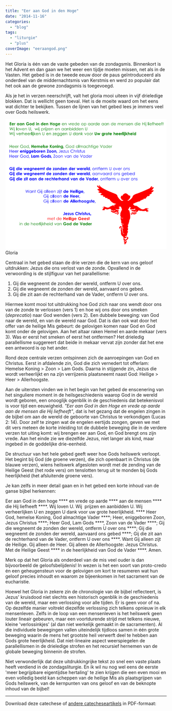 ```yaml
---
title: "Eer aan God in den Hoge"
date: "2014-11-16"
categories: 
  - "blog"
tags: 
  - "liturgie"
  - "plus"
coverImage: "eeraangod.png"
---
```


Het Gloria is één van de vaste gebeden van de zondagsmis. Binnenkort is het Advent en dan gaan we het weer een tijdje moeten missen, net als in de Vasten. Het gebed is in de tweede eeuw door de paus geïntroduceerd als onderdeel van de middernachtsmis van Kerstmis en werd zo populair dat het ook aan de gewone zondagsmis is toegevoegd.

Als je het in verzen neerschrijft, valt het gloria mooi uiteen in vijf drieledige blokken. Dat is wellicht geen toeval. Het is de moeite waard om het eens wat dichter te bekijken. Tussen de lijnen van het gebed lees je immers veel over Gods heilswerk.

[![Gloria](images/eeraangod.png)](https://storage.googleapis.com/geloven-leren/printerboekjes/eeraangodindenhogestrak.pdf) Gloria

Centraal in het gebed staan de drie verzen die de kern van ons geloof uitdrukken: Jezus die ons verlost van de zonde. Opvallend in de verwoording is de stijlfiguur van het parallellisme:

1. Gij die wegneemt de zonden der wereld, ontferm U over ons.
2. Gij die wegneemt de zonden der wereld, aanvaard ons gebed.
3. Gij die zit aan de rechterhand van de Vader, ontferm U over ons.

Hiermee komt mooi tot uitdrukking hoe God zich naar ons wendt door ons van de zonde te verlossen (vers 1) en hoe wij ons door ons smeken (_deprecatio_) naar God wenden (vers 2). Een dubbele beweging: van God naar de wereld, en van de wereld naar God. Dat is dan ook wat door het offer van de heilige Mis gebeurt: de gelovigen komen naar God en God komt onder de gelovigen. Aan het altaar raken Hemel en aarde mekaar (vers 3). Was er eerst het smeken of eerst het ontfermen? Het drieledig parallellisme suggereert dat beide in mekaar vervat zijn zonder dat het ene een antwoord is op het ander.

Rond deze centrale verzen ontspinnen zich de aanroepingen van God en Christus. Eerst in afdalende zin, God die zich vernedert tot offerlam: Hemelse Koning > Zoon > Lam Gods. Daarna in stijgende zin, Jezus die wordt verheerlijkt en na zijn verrijzenis plaatsneemt naast God: Heilige > Heer > Allerhoogste.

Aan de uitersten vinden we in het begin van het gebed de enscenering van het singuliere moment in de heilsgeschiedenis waarop God in de wereld wordt geboren, een onooglijk ogenblik in de geschiedenis dat betekenisvol is voor tijd een eeuwigheid. _"Eer aan God in den Hoge en vrede op aarde aan de mensen die Hij liefheeft"_, dat is het gezang dat de engelen zingen in de bijbel om aan de wereld de geboorte van Christus te verkondigen (Lucas 2: 14). Door zelf te zingen wat de engelen eertijds zongen, geven we met dit vers meteen de korte inleiding tot de dubbele beweging die in de verdere verzen tot uiting komt: wij brengen eer aan God, en God brengt ons zijn vrede. Aan het einde zie we diezelfde Jezus, niet langer als kind, maar ingebed in de goddelijke drie-eenheid.

De structuur van het hele gebed geeft weer hoe Gods heilswerk verloopt. Het begint bij God (de groene verzen), die zich openbaart in Christus (de blauwe verzen), wiens heilswerk afgesloten wordt met de zending van de Heilige Geest (het rode vers) om tenslotten terug uit te monden bij Gods heerlijkheid (het afsluitende groene vers).

Je kan zelfs in meer detail gaan en in het gebed een korte inhoud van de ganse bijbel herkennen:

Eer aan God in den hoge **** en vrede op aarde **** aan de mensen **** die Hij liefheeft ****. Wij loven U. Wij  prijzen en aanbidden U. Wij verheerlijken U en zeggen U dank voor uw grote heerlijkheid. **** Heer God, hemelse Koning, God almachtige Vader ****; Heer, eniggeboren Zoon, Jezus Christus ****; Heer God, Lam Gods ****, Zoon van de Vader ****; Gij die wegneemt de zonden der wereld, ontferm U over ons ****; Gij die wegneemt de zonden der wereld, aanvaard ons gebed ****; Gij die zit aan de rechterhand van de Vader, ontferm U over ons ****. Want Gij alleen zijt de Heilige. Gij alleen de Heer. Gij alleen de Allerhoogste: Jezus Christus. Met de Heilige Geest **** in de heerlijkheid van God de Vader ****. Amen.

Merk op dat het Gloria als onderdeel van de mis veel ouder is dan bijvoorbeeld de geloofsbelijdenis! In wezen is het een soort van proto-credo én een geheugensteun voor de gelovigen om kort te resumeren wat hun geloof precies inhoudt en waarom ze bijeenkomen in het sacrament van de eucharistie.

Hoewel het Gloria in zekere zin de chronologie van de bijbel reflecteert, is Jezus' kruisdood niet slechts een historisch ogenblik in de geschiedenis van de wereld, maar een verlossing voor alle tijden. Er is geen voor of na. Op dezelfde manier voltrekt diezelfde verlossing zich telkens opnieuw in elk mensenleven. Zelfs in de loop van een mensenleven is het heilswerk geen louter lineair gebeuren, maar een voortdurende strijd met telkens nieuwe, kleine 'verlossinkjes' (al dan niet werkelijk gemaakt in de sacramenten). Al die individuele bewegingen vallen uiteindelijk tijdloos samen in één grote beweging waarin de mens het grootste heil verwerft deel te hebben aan Gods grote heerlijkheid. Dat niet-lineaire aspect weerspiegelen de parallellismen in de drieledige strofen en het recursief hernemen van de globale beweging binnenin de strofen.

Niet verwonderlijk dat deze uitdrukkingrijke tekst zo snel een vaste plaats heeft verdiend in de zondagsliturgie. En ik wil nu nog wel eens de eerste 'meer begrijpbare eigentijdse hertaling' te zien krijgen die een even mooi en even volledig beeld kan scheppen van de heilige Mis als plaatsgrijpen van Gods heilswerk, van de kernpunten van ons geloof en van de beknopte inhoud van de bijbel!

* * *

Download deze catechese of [andere catecheseartikels](/page/katholieke-printerboekjes/) in PDF-formaat:


